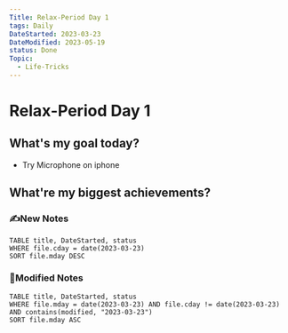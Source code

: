 ```yaml
---
Title: Relax-Period Day 1
tags: Daily
DateStarted: 2023-03-23
DateModified: 2023-05-19
status: Done
Topic:
  - Life-Tricks
---
```


# Relax-Period Day 1

## What's my goal today?

- Try Microphone on iphone

## What're my biggest achievements?

### ✍️New Notes

```dataview
TABLE title, DateStarted, status
WHERE file.cday = date(2023-03-23)
SORT file.mday DESC
```

### 📝Modified Notes

```dataview
TABLE title, DateStarted, status
WHERE file.mday = date(2023-03-23) AND file.cday != date(2023-03-23) AND contains(modified, "2023-03-23")
SORT file.mday ASC
```
